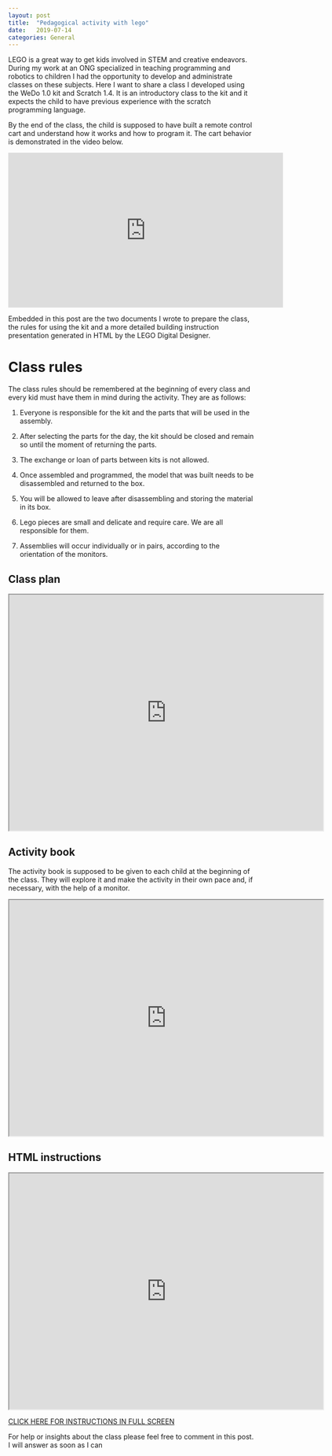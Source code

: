 ```yaml
---
layout: post
title:  "Pedagogical activity with lego"
date:   2019-07-14 
categories: General
---
```


LEGO is a great way to get kids involved in STEM and creative endeavors. During my work at an ONG specialized in teaching programming and robotics to children I had the opportunity to develop and administrate classes on these subjects. Here I want to share a class I developed using the WeDo 1.0 kit and Scratch 1.4. It is an introductory class to the kit and it expects the child to have previous experience with the scratch programming language.

By the end of the class, the child is supposed to have built a remote control cart and understand how it works and how to program it. The cart behavior is demonstrated in the video below.

<div style="text-align: center;">
  <iframe
    width="560"
    height="315"
    src="https://www.youtube.com/embed/RxYRpVedIoI"
    title="YouTube video player"
    frameborder="0"
    allow="accelerometer; autoplay; clipboard-write; encrypted-media; gyroscope; picture-in-picture; web-share"
    referrerpolicy="strict-origin-when-cross-origin"
    allowfullscreen>
  </iframe>
</div>

Embedded in this post are the two documents I wrote to prepare the class, the rules for using the kit and a more detailed building instruction presentation generated in HTML by the LEGO Digital Designer.

# Class rules

The class rules should be remembered at the beginning of every class and every kid must have them in mind during the activity. They are as follows:

1. Everyone is responsible for the kit and the parts that will be used in the assembly.  

2. After selecting the parts for the day, the kit should be closed and remain so until the moment of returning the parts.

3. The exchange or loan of parts between kits is not allowed. 

4. Once assembled and programmed, the model that was built needs to be disassembled and returned to the box. 

5. You will be allowed to leave after disassembling and storing the material in its box. 

6. Lego pieces are small and delicate and require care. We are all responsible for them. 

7. Assemblies will occur individually or in pairs, according to the orientation of the monitors.

## Class plan

<iframe src="https://drive.google.com/file/d/1pHE9hy-xrLaby08WbTEZCxihboAuIHb1/preview" width="640" height="480"></iframe>

## Activity book

The activity book is supposed to be given to each child at the beginning of the class. They will explore it and make the activity in their own pace and, if necessary, with the help of a monitor.

<iframe src="https://drive.google.com/file/d/12d3Q0Jpr9syhpkLtZk0sba9PCjSYcpVO/preview" width="640" height="480"></iframe>

## HTML instructions

<iframe src="https://capynetics.github.io/assets/lego/" width="640" height="480"></iframe>

[CLICK HERE FOR INSTRUCTIONS IN FULL SCREEN](https://capynetics.github.io/assets/lego/)

For help or insights about the class please feel free to comment in this post. I will answer as soon as I can